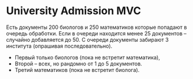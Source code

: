 # University Admission MVC

Есть документы 200 биологов и 250 математиков которые попадают в очередь обработки.
Если в очереди находится менее 25 документов – случайно добавляется до 50.
С очереди документы забирают 3 института (опрашивая последовательно).
* Первый только биологов (пока не встретит математика), 
* Второй – всех, но рандомно от 1 до 5 документов.
* Третий математиков (пока не встретит биолога).
